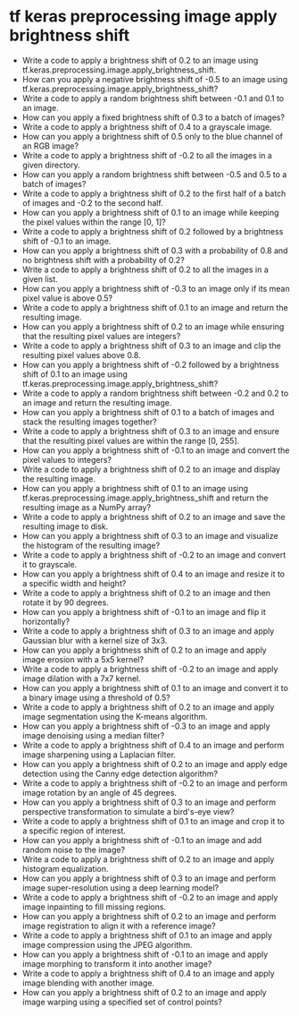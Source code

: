 # tf keras preprocessing image apply brightness shift

- Write a code to apply a brightness shift of 0.2 to an image using tf.keras.preprocessing.image.apply_brightness_shift.
- How can you apply a negative brightness shift of -0.5 to an image using tf.keras.preprocessing.image.apply_brightness_shift?
- Write a code to apply a random brightness shift between -0.1 and 0.1 to an image.
- How can you apply a fixed brightness shift of 0.3 to a batch of images?
- Write a code to apply a brightness shift of 0.4 to a grayscale image.
- How can you apply a brightness shift of 0.5 only to the blue channel of an RGB image?
- Write a code to apply a brightness shift of -0.2 to all the images in a given directory.
- How can you apply a random brightness shift between -0.5 and 0.5 to a batch of images?
- Write a code to apply a brightness shift of 0.2 to the first half of a batch of images and -0.2 to the second half.
- How can you apply a brightness shift of 0.1 to an image while keeping the pixel values within the range [0, 1]?
- Write a code to apply a brightness shift of 0.2 followed by a brightness shift of -0.1 to an image.
- How can you apply a brightness shift of 0.3 with a probability of 0.8 and no brightness shift with a probability of 0.2?
- Write a code to apply a brightness shift of 0.2 to all the images in a given list.
- How can you apply a brightness shift of -0.3 to an image only if its mean pixel value is above 0.5?
- Write a code to apply a brightness shift of 0.1 to an image and return the resulting image.
- How can you apply a brightness shift of 0.2 to an image while ensuring that the resulting pixel values are integers?
- Write a code to apply a brightness shift of 0.3 to an image and clip the resulting pixel values above 0.8.
- How can you apply a brightness shift of -0.2 followed by a brightness shift of 0.1 to an image using tf.keras.preprocessing.image.apply_brightness_shift?
- Write a code to apply a random brightness shift between -0.2 and 0.2 to an image and return the resulting image.
- How can you apply a brightness shift of 0.1 to a batch of images and stack the resulting images together?
- Write a code to apply a brightness shift of 0.3 to an image and ensure that the resulting pixel values are within the range [0, 255].
- How can you apply a brightness shift of -0.1 to an image and convert the pixel values to integers?
- Write a code to apply a brightness shift of 0.2 to an image and display the resulting image.
- How can you apply a brightness shift of 0.1 to an image using tf.keras.preprocessing.image.apply_brightness_shift and return the resulting image as a NumPy array?
- Write a code to apply a brightness shift of 0.2 to an image and save the resulting image to disk.
- How can you apply a brightness shift of 0.3 to an image and visualize the histogram of the resulting image?
- Write a code to apply a brightness shift of -0.2 to an image and convert it to grayscale.
- How can you apply a brightness shift of 0.4 to an image and resize it to a specific width and height?
- Write a code to apply a brightness shift of 0.2 to an image and then rotate it by 90 degrees.
- How can you apply a brightness shift of -0.1 to an image and flip it horizontally?
- Write a code to apply a brightness shift of 0.3 to an image and apply Gaussian blur with a kernel size of 3x3.
- How can you apply a brightness shift of 0.2 to an image and apply image erosion with a 5x5 kernel?
- Write a code to apply a brightness shift of -0.2 to an image and apply image dilation with a 7x7 kernel.
- How can you apply a brightness shift of 0.1 to an image and convert it to a binary image using a threshold of 0.5?
- Write a code to apply a brightness shift of 0.2 to an image and apply image segmentation using the K-means algorithm.
- How can you apply a brightness shift of -0.3 to an image and apply image denoising using a median filter?
- Write a code to apply a brightness shift of 0.4 to an image and perform image sharpening using a Laplacian filter.
- How can you apply a brightness shift of 0.2 to an image and apply edge detection using the Canny edge detection algorithm?
- Write a code to apply a brightness shift of -0.2 to an image and perform image rotation by an angle of 45 degrees.
- How can you apply a brightness shift of 0.3 to an image and perform perspective transformation to simulate a bird's-eye view?
- Write a code to apply a brightness shift of 0.1 to an image and crop it to a specific region of interest.
- How can you apply a brightness shift of -0.1 to an image and add random noise to the image?
- Write a code to apply a brightness shift of 0.2 to an image and apply histogram equalization.
- How can you apply a brightness shift of 0.3 to an image and perform image super-resolution using a deep learning model?
- Write a code to apply a brightness shift of -0.2 to an image and apply image inpainting to fill missing regions.
- How can you apply a brightness shift of 0.2 to an image and perform image registration to align it with a reference image?
- Write a code to apply a brightness shift of 0.1 to an image and apply image compression using the JPEG algorithm.
- How can you apply a brightness shift of -0.1 to an image and apply image morphing to transform it into another image?
- Write a code to apply a brightness shift of 0.4 to an image and apply image blending with another image.
- How can you apply a brightness shift of 0.2 to an image and apply image warping using a specified set of control points?